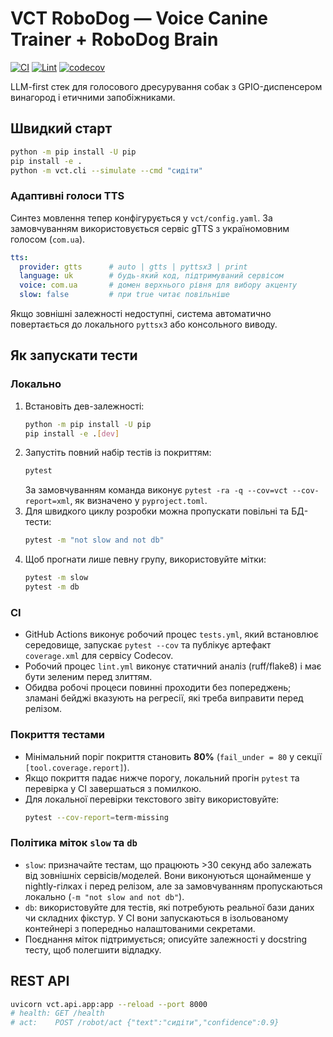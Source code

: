 # VCT RoboDog — Voice Canine Trainer + RoboDog Brain

[![CI](https://github.com/USER/REPO/actions/workflows/tests.yml/badge.svg)](https://github.com/USER/REPO/actions/workflows/tests.yml)
[![Lint](https://github.com/USER/REPO/actions/workflows/lint.yml/badge.svg)](https://github.com/USER/REPO/actions/workflows/lint.yml)
[![codecov](https://codecov.io/gh/USER/REPO/branch/main/graph/badge.svg)](https://codecov.io/gh/USER/REPO)

LLM-first стек для голосового дресурування собак з GPIO-диспенсером винагород і етичними запобіжниками.

## Швидкий старт
```bash
python -m pip install -U pip
pip install -e .
python -m vct.cli --simulate --cmd "сидіти"
```

### Адаптивні голоси TTS

Синтез мовлення тепер конфігурується у `vct/config.yaml`. За замовчуванням використовується сервіс gTTS з україномовним голосом
(`com.ua`).

```yaml
tts:
  provider: gtts      # auto | gtts | pyttsx3 | print
  language: uk        # будь-який код, підтримуваний сервісом
  voice: com.ua       # домен верхнього рівня для вибору акценту
  slow: false         # при true читає повільніше
```

Якщо зовнішні залежності недоступні, система автоматично повертається до локального `pyttsx3` або консольного виводу.

## Як запускати тести

### Локально
1. Встановіть дев-залежності:
   ```bash
   python -m pip install -U pip
   pip install -e .[dev]
   ```
2. Запустіть повний набір тестів із покриттям:
   ```bash
   pytest
   ```
   За замовчуванням команда виконує `pytest -ra -q --cov=vct --cov-report=xml`, як визначено у `pyproject.toml`.
3. Для швидкого циклу розробки можна пропускати повільні та БД-тести:
   ```bash
   pytest -m "not slow and not db"
   ```
4. Щоб прогнати лише певну групу, використовуйте мітки:
   ```bash
   pytest -m slow
   pytest -m db
   ```

### CI
- GitHub Actions виконує робочий процес `tests.yml`, який встановлює середовище, запускає `pytest --cov` та публікує артефакт `coverage.xml` для сервісу Codecov.
- Робочий процес `lint.yml` виконує статичний аналіз (ruff/flake8) і має бути зеленим перед злиттям.
- Обидва робочі процеси повинні проходити без попереджень; зламані бейджі вказують на регресії, які треба виправити перед релізом.

### Покриття тестами
- Мінімальний поріг покриття становить **80%** (`fail_under = 80` у секції `[tool.coverage.report]`).
- Якщо покриття падає нижче порогу, локальний прогін `pytest` та перевірка у CI завершаться з помилкою.
- Для локальної перевірки текстового звіту використовуйте:
  ```bash
  pytest --cov-report=term-missing
  ```

### Політика міток `slow` та `db`
- `slow`: призначайте тестам, що працюють >30 секунд або залежать від зовнішніх сервісів/моделей. Вони виконуються щонайменше у nightly-гілках і перед релізом, але за замовчуванням пропускаються локально (`-m "not slow and not db"`).
- `db`: використовуйте для тестів, які потребують реальної бази даних чи складних фікстур. У CI вони запускаються в ізольованому контейнері з попередньо налаштованими секретами.
- Поєднання міток підтримується; описуйте залежності у docstring тесту, щоб полегшити відладку.

## REST API
```bash
uvicorn vct.api.app:app --reload --port 8000
# health: GET /health
# act:    POST /robot/act {"text":"сидіти","confidence":0.9}
```
